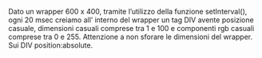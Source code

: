 Dato un wrapper 600 x 400, tramite l’utilizzo della funzione setInterval(), ogni 20 msec creiamo all’ interno del wrapper un tag DIV 
avente posizione casuale, dimensioni casuali comprese tra 1 e 100 e componenti rgb casuali comprese tra 0 e 255. Attenzione a non sforare 
le dimensioni del wrapper. Sui DIV position:absolute. 
